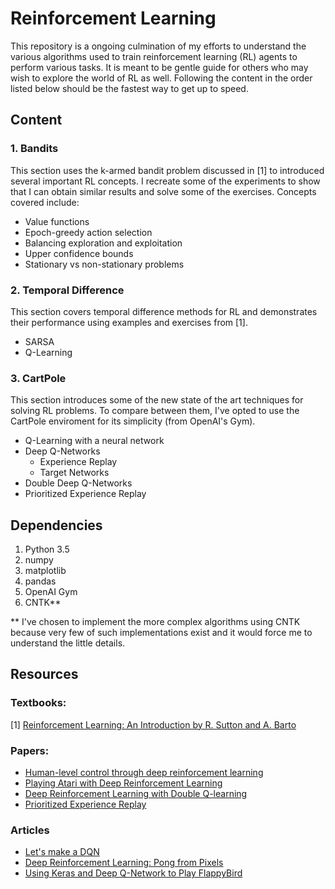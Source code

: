 # Reinforcement Learning
This repository is a ongoing culmination of my efforts to understand the various algorithms used to train reinforcement learning (RL) agents to perform various tasks. It is meant to be gentle guide for others who may wish to explore the world of RL as well. Following the content in the order listed below should be the fastest way to get up to speed.

## Content
### 1. Bandits
This section uses the k-armed bandit problem discussed in [1] to introduced several important RL concepts. I recreate some of the experiments to show that I can obtain similar results and solve some of the exercises. Concepts covered include:
* Value functions
* Epoch-greedy action selection
* Balancing exploration and exploitation
* Upper confidence bounds
* Stationary vs non-stationary problems

### 2. Temporal Difference
This section covers temporal difference methods for RL and demonstrates their performance using examples and exercises from [1].
* SARSA
* Q-Learning

### 3. CartPole
This section introduces some of the new state of the art techniques for solving RL problems. To compare between them, I've opted to use the CartPole enviroment for its simplicity (from OpenAI's Gym).
* Q-Learning with a neural network
* Deep Q-Networks
  * Experience Replay
  * Target Networks
* Double Deep Q-Networks
* Prioritized Experience Replay


## Dependencies
1. Python 3.5
2. numpy
3. matplotlib
4. pandas
5. OpenAI Gym
6. CNTK**

** I've chosen to implement the more complex algorithms using CNTK because very few of such implementations exist and it would force me to understand the little details.

## Resources
### Textbooks:
[1] [Reinforcement Learning: An Introduction by R. Sutton and A. Barto](http://incompleteideas.net/sutton/book/bookdraft2016sep.pdf)


### Papers:
* [Human-level control through deep reinforcement learning](https://www.nature.com/nature/journal/v518/n7540/pdf/nature14236.pdf)
* [Playing Atari with Deep Reinforcement Learning](https://arxiv.org/pdf/1312.5602.pdf)
* [Deep Reinforcement Learning with Double Q-learning](https://arxiv.org/pdf/1509.06461v3.pdf)
* [Prioritized Experience Replay](https://arxiv.org/pdf/1511.05952.pdf)

### Articles
* [Let's make a DQN](https://jaromiru.com/2016/09/27/lets-make-a-dqn-theory/)
* [Deep Reinforcement Learning: Pong from Pixels](http://karpathy.github.io/2016/05/31/rl/)
* [Using Keras and Deep Q-Network to Play FlappyBird](https://yanpanlau.github.io/2016/07/10/FlappyBird-Keras.html)
